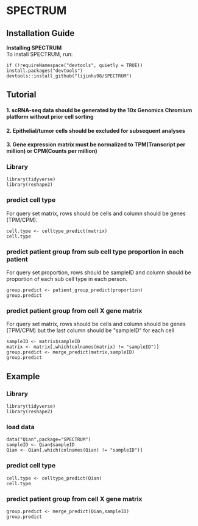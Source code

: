 # SPECTRUM

## Installation Guide
**Installing SPECTRUM**  
To install SPECTRUM, run:
```
if (!requireNamespace("devtools", quietly = TRUE)) install.packages("devtools")
devtools::install_github("lijinhu98/SPECTRUM")
```

## Tutorial
#### 1. scRNA-seq data should be generated by the 10x Genomics Chromium platform without prior cell sorting
#### 2. Epithelial/tumor cells should be excluded for subsequent analyses
#### 3. Gene expression matrix must be normalized to TPM(Transcript per million) or CPM(Counts per million)

### Library
```
library(tidyverse)
library(reshape2)
```
### predict cell type
For query set matrix, rows should be cells and column should be genes (TPM/CPM).
```
cell.type <- celltype_predict(matrix)
cell.type
```
### predict patient group from sub cell type proportion in each patient
For query set proportion, rows should be sampleID and column should be proportion of each sub cell type in each person.
```
group.predict <- patient_group_predict(proportion)
group.predict
```
### predict patient group from cell X gene matrix
For query set matrix, rows should be cells and column should be genes (TPM/CPM) but the last column should be "sampleID" for each cell
```
sampleID <- matrix$sampleID
matrix <- matrix[,which(colnames(matrix) != "sampleID")]
group.predict <- merge_predict(matrix,sampleID)
group.predict
```

## Example
### Library
```
library(tidyverse)
library(reshape2)
```
### load data
```
data("Qian",package="SPECTRUM")
sampleID <- Qian$sampleID
Qian <- Qian[,which(colnames(Qian) != "sampleID")]
```
### predict cell type
```
cell.type <- celltype_predict(Qian)
cell.type
```
### predict patient group from cell X gene matrix
```
group.predict <- merge_predict(Qian,sampleID)
group.predict
```
